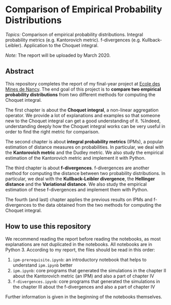 # Comparison of Empirical Probability Distributions

_Topics:_ Comparison of empirical probability distributions. Integral probability metrics (e.g. Kantorovich metric). f-divergences (e.g. Kullback-Leibler). Application to the Choquet integral.

_Note:_ The report will be uploaded by March 2020.

## Abstract

This repository completes the report of my final-year project at [Ecole des Mines de Nancy](https://mines-nancy.univ-lorraine.fr/formation/ingenieur-civil-mines-icm/).
The end goal of this project is to **compare two empirical probability distributions** from two different methods for computing the Choquet integral.

The first chapter is about the **Choquet integral**, a non-linear aggregation operator. We provide a lot of explanations and examples so that someone new to the Choquet integral can get a good understanding of it. %Indeed, understanding deeply how the Choquet integral works can be very useful in order to find the right metric for comparison.

The second chapter is about **integral probability metrics** (IPMs), a popular estimation of distance measures on probabilities.
In particular, we deal with the **Kantorovich metric** and the Dudley metric.
We also study the empirical estimation of the Kantorovich metric and implement it with Python.

The third chapter is about **f-divergences**. f-divergences are another method for computing the distance between two probability distributions.
In particular, we deal with the **Kullback-Leibler divergence**, the **Hellinger distance** and the **Variational distance**.
We also study the empirical estimation of these f-divergences and implement them with Python.

The fourth (and last) chapter applies the previous results on IPMs and f-divergences to the data obtained from the two methods for computing the Choquet integral.

## How to use this repository

We recommend reading the report before reading the notebooks, as most explanations are not duplicated in the notebooks. All notebooks are in Python 3. According to my report, the files should be read in this order:
1. `ipm-prerequisite.ipynb`: an introductory notebook that helps to understand `ipm.ipynb` better
2. `ipm.ipynb`: core programs that generated the simulations in the chapter II about the Kantorovich metric (an IPM) and also a part of chapter IV
3. `f-divergences.ipynb`: core programs that generated the simulations in the chapter III about the f-divergences and also a part of chapter IV

Further information is given in the beginning of the notebooks themselves.

